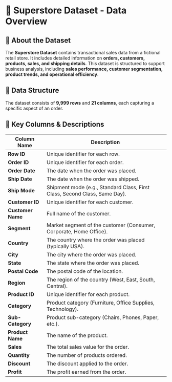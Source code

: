 # 📂 Superstore Dataset - Data Overview

## 📌 About the Dataset
The **Superstore Dataset** contains transactional sales data from a fictional retail store. It includes detailed information on **orders, customers, products, sales, and shipping details**. This dataset is structured to support business analysis, including **sales performance, customer segmentation, product trends, and operational efficiency**.

## 📑 Data Structure
The dataset consists of **9,999 rows** and **21 columns**, each capturing a specific aspect of an order.

## 🔑 Key Columns & Descriptions
| Column Name | Description |
|-------------|------------|
| **Row ID** | Unique identifier for each row. |
| **Order ID** | Unique identifier for each order. |
| **Order Date** | The date when the order was placed. |
| **Ship Date** | The date when the order was shipped. |
| **Ship Mode** | Shipment mode (e.g., Standard Class, First Class, Second Class, Same Day). |
| **Customer ID** | Unique identifier for each customer. |
| **Customer Name** | Full name of the customer. |
| **Segment** | Market segment of the customer (Consumer, Corporate, Home Office). |
| **Country** | The country where the order was placed (typically USA). |
| **City** | The city where the order was placed. |
| **State** | The state where the order was placed. |
| **Postal Code** | The postal code of the location. |
| **Region** | The region of the country (West, East, South, Central). |
| **Product ID** | Unique identifier for each product. |
| **Category** | Product category (Furniture, Office Supplies, Technology). |
| **Sub-Category** | Product sub-category (Chairs, Phones, Paper, etc.). |
| **Product Name** | The name of the product. |
| **Sales** | The total sales value for the order. |
| **Quantity** | The number of products ordered. |
| **Discount** | The discount applied to the order. |
| **Profit** | The profit earned from the order. |
